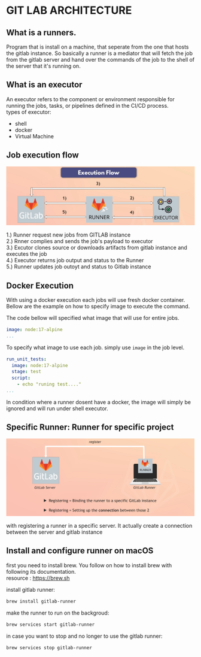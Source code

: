 # GIT LAB ARCHITECTURE

## What is a runners.

Program that is install on a machine, that seperate from the one that hosts the gitlab instance. So basically a runner is a mediator that will fetch the job from the gitlab server and hand over the commands of the job to the shell of the server that it's running on.

## What is an executor

An executor refers to the component or environment responsible for running the jobs, tasks, or pipelines defined in the CI/CD process. <br/>
types of executor:

<ul>
  <li>shell</li>
  <li>docker</li>
  <li>Virtual Machine</li>
</ul>

## Job execution flow

![CICD_in_highlevel](https://github.com/farellfebriano/GITLAB_CICD/blob/main/GitLab_Architecture/Image/gitlab_execution_flow.png?raw=true)

1.) Runner request new jobs from GITLAB instance <br/>
2.) Rnner complies and sends the job's payload to executor <br/>
3.) Excutor clones source or downloads artifacts from gitlab instance and executes the job <br/>
4.) Executor returns job output and status to the Runner <br/>
5.) Runner updates job outoyt and status to Gitlab instance <br/>

## Docker Execution

With using a docker execution each jobs will use fresh docker container. Bellow are the example on how to specify image to execute the command. <br/>

The code bellow will specified what image that will use for entire jobs.
```yaml
image: node:17-alpine
...
```
To specify what image to use each job. simply use `image` in the job level.
```yaml
run_unit_tests:
  image: node:17-alpine
  stage: test
  script:
    - echo "runing test...."
...
```
In condition where a runner dosent have a docker, the image will simply be ignored and will run under shell executor.

## Specific Runner: Runner for specific project

![CICD_in_highlevel](https://github.com/farellfebriano/GITLAB_CICD/blob/main/GitLab_Architecture/Image/runner_or_specific_project.png?raw=true?raw=true)

with registering a runner in a specific server. It actually create a connection between the server and gitlab instance

## Install and configure runner on macOS
first you need to install brew. You follow on how to install brew with following its documentation. <br/>
resource : https://brew.sh

install gitlab runner:
```bash
brew install gitlab-runner
```
make the runner to run on the backgroud:
```bash
brew services start gitlab-runner
```
in case you want to stop and no longer to use the gitlab runner:
```bash
brew services stop gitlab-runner
```

